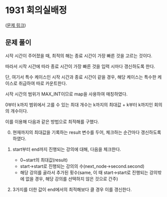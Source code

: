 # 1931 회의실배정

([문제 링크](https://www.acmicpc.net/problem/1931))

## 문제 풀이

시작 시간이 주어졌을 때, 최적의 해는 종료 시간이 가장 빠른 것을 고르는 것이다.

따라서 시작 시간에 따라 종료 시간이 가장 빠른 것을 입력 시마다 갱신하도록 한다.

단, 여기서 특수 케이스인 시작 시간과 종료 시간이 같을 경우, 해당 케이스는 특수한 케이스로 취급하여 따로 카운트한다.

시작 시간의 범위가 MAX_INT이므로 map을 사용하여 매칭하였다.

0부터 k까지 범위에서 고를 수 있는 최대 개수는 k까지의 최대값 + k부터 k까지인 회의의 개수이다.

이를 이용해 다음과 같은 방법으로 최적해를 구했다.

0. 현재까지의 최대값을 기록하는 result 변수를 두어, 체크하는 순간마다 갱신하도록 하였다.

1. start부터 end까지 진행되는 강의에 대해, 다음을 체크한다.
	- 0~start의 최대값(result) 
	- start\-\>start로 진행되는 강의의 수(next_node\-\>second.second) 
	- 해당 강의를 골라서 추가된 횟수(same, 이 때 start->start로 진행되는 강의밖에 없을 경우, 해당 강의를 선택하지 않은 것으로 간주)

2. 3가지를 더한 값이 end에서의 최적해보다 클 경우 이를 갱신한다.